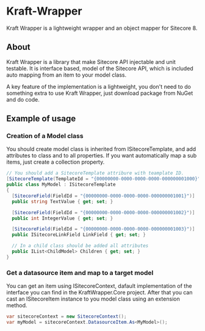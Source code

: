 # Kraft-Wrapper
Kraft Wrapper is a lightweight wrapper and an object mapper for Sitecore 8.

## About
Kraft Wrapper is a library that make Sitecore API injectable and unit testable. 
It is interface based, model of the Sitecore API, which is included auto mapping from an item to your model class.

A key feature of the implementation is a lightweight, you don't need to do something extra to use Kraft Wrapper, 
just download package from NuGet and do code.  

## Example of usage
### Creation of a Model class
You should create model class is inherited from ISitecoreTemplate, and add attributes to class and to all properties.
If you want automatically map a sub items, just create a collection property. 
```c#
// You should add a SitecoreTemplate attribure with teamplate ID.
[SitecoreTemplate(TemplateId = "{00000000-0000-0000-0000-000000001000}")]
public class MyModel : ISitecoreTemplate
{
  [SitecoreField(FieldId = "{00000000-0000-0000-0000-000000001001}")]
  public string TextValue { get; set; }

  [SitecoreField(FieldId = "{00000000-0000-0000-0000-000000001002}")]
  public int IntegerValue { get; set; }

  [SitecoreField(FieldId = "{00000000-0000-0000-0000-000000001003}")]
  public ISitecoreLinkField LinkField { get; set; }

  // In a child class should be added all attributes   
  public IList<ChildModel> Children { get; set; }
}
```
### Get a datasource item and map to a target model
You can get an item using ISitecoreContext, dafault implementation of the interface you can find in the KraftWrapper.Core project.
After that you can cast an ISitecoreItem instance to you model class using an extension method. 
```c#
var sitecoreContext = new SitecoreContext();
var myModel = sitecoreContext.DatasourceItem.As<MyModel>();
```
